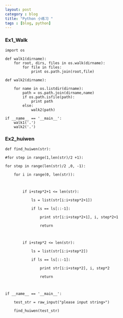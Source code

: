 ```yaml
---
layout: post
category : blog
title: "Python 小练习 "
tags : [blog, python]
---
```



### Ex1_Walk


	import os

	def walk1(dirname):
    	for root, dirs, files in os.walk(dirname):
        	for file in files:
            	print os.path.join(root,file)

	def walk2(dirname):

    	for name in os.listdir(dirname):
        	path = os.path.join(dirname,name)
        	if os.path.isfile(path):
            	print path
        	else:
            	walk2(path)

	if __name__ == '__main__':
    	walk1('.')
    	walk2('.')



### Ex2_huiwen


	def find_huiwen(str):

    #for step in range(1,len(str)/2 +1):

    for step in range(len(str)/2 ,0, -1):

        for i in range(0, len(str)):

           

            if i+step*2+1 <= len(str):

                ls = list(str[i:i+step*2+1])

                if ls == ls[::-1]:

                    print str[i:i+step*2+1], i, step*2+1

                    return

               

            if i+step*2 <= len(str):

                ls = list(str[i:i+step*2])

                if ls == ls[::-1]:

                    print str[i:i+step*2], i, step*2

                    return



	if __name__ == '__main__':

    	test_str = raw_input("please input string>")

    	find_huiwen(test_str)
